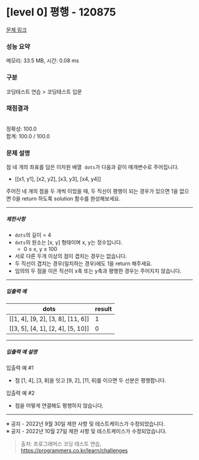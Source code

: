 # [level 0] 평행 - 120875 

[문제 링크](https://school.programmers.co.kr/learn/courses/30/lessons/120875) 

### 성능 요약

메모리: 33.5 MB, 시간: 0.08 ms

### 구분

코딩테스트 연습 > 코딩테스트 입문

### 채점결과

<br/>정확성: 100.0<br/>합계: 100.0 / 100.0

### 문제 설명

<p>점 네 개의 좌표를 담은 이차원 배열 &nbsp;<code>dots</code>가 다음과 같이 매개변수로 주어집니다.</p>

<ul>
<li>[[x1, y1], [x2, y2], [x3, y3], [x4, y4]]</li>
</ul>

<p>주어진 네 개의 점을 두 개씩 이었을 때, 두 직선이 평행이 되는 경우가 있으면 1을 없으면 0을 return 하도록 solution 함수를 완성해보세요.</p>

<hr>

<h5>제한사항</h5>

<ul>
<li><code>dots</code>의 길이 = 4</li>
<li><code>dots</code>의 원소는 [x, y] 형태이며 x, y는 정수입니다.

<ul>
<li>0 ≤&nbsp;x, y ≤ 100</li>
</ul></li>
<li>서로 다른 두개 이상의 점이 겹치는 경우는 없습니다.</li>
<li>두 직선이 겹치는 경우(일치하는 경우)에도 1을 return 해주세요.</li>
<li>임의의 두 점을 이은 직선이 x축 또는 y축과 평행한 경우는 주어지지 않습니다.</li>
</ul>

<hr>

<h5>입출력 예</h5>
<table class="table">
        <thead><tr>
<th>dots</th>
<th>result</th>
</tr>
</thead>
        <tbody><tr>
<td>[[1, 4], [9, 2], [3, 8], [11, 6]]</td>
<td>1</td>
</tr>
<tr>
<td>[[3, 5], [4, 1], [2, 4], [5, 10]]</td>
<td>0</td>
</tr>
</tbody>
      </table>
<hr>

<h5>입출력 예 설명</h5>

<p>입출력 예 #1</p>

<ul>
<li>점 [1, 4], [3, 8]을 잇고 [9, 2], [11, 6]를 이으면 두 선분은 평행합니다.</li>
</ul>

<p>입출력 예 #2</p>

<ul>
<li>점을 어떻게 연결해도 평행하지 않습니다.</li>
</ul>

<hr>

<p>※ 공지 - 2022년 9월 30일 제한 사항 및 테스트케이스가 수정되었습니다.<br>
※ 공지 - 2022년 10월 27일 제한 사항 및 테스트케이스가 수정되었습니다.</p>


> 출처: 프로그래머스 코딩 테스트 연습, https://programmers.co.kr/learn/challenges